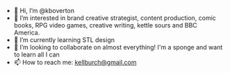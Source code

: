 - 👋 Hi, I’m @kboverton
- 👀 I’m interested in brand creative strategist, content production, comic books, RPG video games, creative writing, kettle sours and BBC America.
- 🌱 I’m currently learning STL design
- 💞️ I’m looking to collaborate on almost everything! I'm a sponge and want to learn all I can
- 📫 How to reach me: kellburch@gmail.com

<!---
kboverton/kboverton is a ✨ special ✨ repository because its `README.md` (this file) appears on your GitHub profile.
You can click the Preview link to take a look at your changes.
--->
